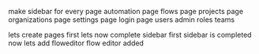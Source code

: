 make sidebar for every page 
automation page
flows page
projects page
organizations page
settings page
login page
users
admin
roles
teams

lets create pages first 
lets now complete sidebar first
sidebar is completed 
now lets add floweditor
flow editor added
